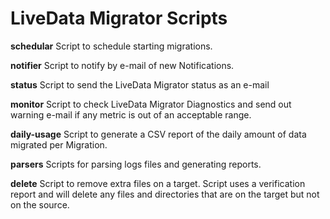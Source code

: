 # LiveData Migrator Scripts

**schedular** Script to schedule starting migrations.

**notifier** Script to notify by e-mail of new Notifications.

**status** Script to send the LiveData Migrator status as an e-mail

**monitor** Script to check LiveData Migrator Diagnostics and send out warning e-mail if any metric is out of an acceptable range.

**daily-usage** Script to generate a CSV report of the daily amount of data migrated per Migration.

**parsers** Scripts for parsing logs files and generating reports. 

**delete** Script to remove extra files on a target. Script uses a verification report and will delete any files and directories that are on the target but not on the source.
